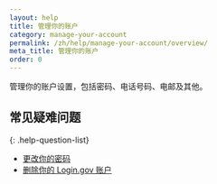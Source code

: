 ```yaml
---
layout: help
title: 管理你的账户
category: manage-your-account
permalink: /zh/help/manage-your-account/overview/
meta_title: 管理你的账户
order: 0
---
```


管理你的账户设置，包括密码、电话号码、电邮及其他。

## 常见疑难问题

{: .help-question-list}

- [更改你的密码](/help/manage-your-account/change-your-password/)
- [删除你的 Login.gov 账户](/help/manage-your-account/delete-your-account/)
